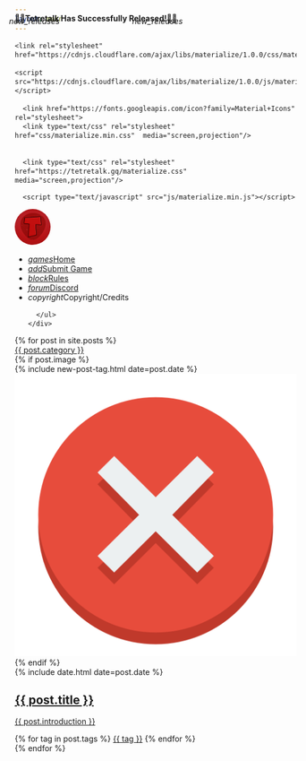 ```yaml
---
layout: main
---
```



    <link rel="stylesheet" href="https://cdnjs.cloudflare.com/ajax/libs/materialize/1.0.0/css/materialize.min.css">

    <script src="https://cdnjs.cloudflare.com/ajax/libs/materialize/1.0.0/js/materialize.min.js"></script>

      <link href="https://fonts.googleapis.com/icon?family=Material+Icons" rel="stylesheet">
      <link type="text/css" rel="stylesheet" href="css/materialize.min.css"  media="screen,projection"/>

      
      <link type="text/css" rel="stylesheet" href="https://tetretalk.gq/materialize.css"  media="screen,projection"/>
      
<link rel = "stylesheet"
   type = "text/css"
   href = "https://unpkg.com/material-components-web@latest/dist/material-components-web.min.css" />
<link href="https://fonts.googleapis.com/icon?family=Material+Icons" rel="stylesheet">

<style>
  .brand-logo {
    border-radius: 55px;
}
</style>

<!--JavaScript at end of body for optimized loading-->
      <script type="text/javascript" src="js/materialize.min.js"></script>
<div class="navbar-fixed">
<nav class="nb">
    <div class="nav-wrapper">
      <span class="new badge blue" data-badge-caption="Version 1"></span><a href="/"><img class="brand-logo" src="/favicon.ico" width="64" height="64"></a>
      <ul class="right hide-on-med-and-down">
<li><a href="/"><i class="material-icons left">games</i>Home</a></li>
        <li><a href="/create"><i class="material-icons left">add</i>Submit Game</a></li>
<li><a href="/rules"><i class="material-icons left">block</i>Rules</a></li>
<li><a href="https://discordapp.com/invite/CVBGKh"><i class="material-icons left">forum</i>Discord</a></li>
<li><a><i class="material-icons left">copyright</i>Copyright/Credits</a></li>

      </ul>
    </div>
  </nav>
</div>
<center>
<nav class="ann green"><i class="material-icons left tal">new_releases</i><b>🚀🚀Tetretalk Has Successfully Released!🚀🚀</b><i class="material-icons right tar">new_releases</i></nav>
</center>

<style>
.badge {
  position: absolute;
  top: 20px;
  left: 60px;
}
.ann {
  position: absolute;
  top: 80px;
}
.tal {
  position: absolute;
  top: 5px;
  left: 210px;
}
.tar {
  position: absolute;
  top: 5px;
  right: 210px;
}
.tmr {
  width: 500px;
}
</style>


<main class="home" id="post" role="main" itemprop="mainContentOfPage" itemscope="itemscope" itemtype="http://schema.org/Blog">
    <div id="grid" class="row flex-grid">
    {% for post in site.posts %}
        <article class="box-item" itemscope="itemscope" itemtype="http://schema.org/BlogPosting" itemprop="blogPost">
            <span class="category">
                <a href="{{ site.url }}{{ site.baseurl }}/category/{{ post.category }}">
                    <span>{{ post.category }}</span>
                </a>
            </span>
            <div class="box-body">
                {% if post.image %}
                    <div class="cover">
                        {% include new-post-tag.html date=post.date %}
                        <a href="{{ post.url | prepend: site.baseurl }}" {%if isnewpost %}class="new-post"{% endif %}>
                            <img src="assets/img/placeholder.png" data-url="{{ post.image }}" class="preload">
                        </a>
                    </div>
                {% endif %}
                <div class="box-info">
                    <meta itemprop="datePublished" content="{{ post.date | date_to_xmlschema }}">
                    <time itemprop="datePublished" datetime="{{ post.date | date_to_xmlschema }}" class="date">
                        {% include date.html date=post.date %}
                    </time>
                    <a class="post-link" href="{{ post.url | prepend: site.baseurl }}">
                        <h2 class="post-title" itemprop="name">
                            {{ post.title }}
                        </h2>
                    </a>
                    <a class="post-link" href="{{ post.url | prepend: site.baseurl }}">
                        <p class="description">{{ post.introduction }}</p>
                    </a>
                    <div class="tags">
                        {% for tag in post.tags %}
                            <a href="{{ site.baseurl}}/tags/#{{tag | slugify }}">{{ tag }}</a>
                        {% endfor %}
                    </div>
                </div>
            </div>
        </article>
    {% endfor %}
    </div>
</main>
